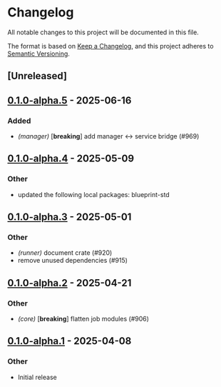 # Changelog

All notable changes to this project will be documented in this file.

The format is based on [Keep a Changelog](https://keepachangelog.com/en/1.0.0/),
and this project adheres to [Semantic Versioning](https://semver.org/spec/v2.0.0.html).

## [Unreleased]

## [0.1.0-alpha.5](https://github.com/tangle-network/blueprint/compare/blueprint-evm-extra-v0.1.0-alpha.4...blueprint-evm-extra-v0.1.0-alpha.5) - 2025-06-16

### Added

- *(manager)* [**breaking**] add manager <-> service bridge (#969)

## [0.1.0-alpha.4](https://github.com/tangle-network/blueprint/compare/blueprint-evm-extra-v0.1.0-alpha.3...blueprint-evm-extra-v0.1.0-alpha.4) - 2025-05-09

### Other

- updated the following local packages: blueprint-std

## [0.1.0-alpha.3](https://github.com/tangle-network/blueprint/compare/blueprint-evm-extra-v0.1.0-alpha.2...blueprint-evm-extra-v0.1.0-alpha.3) - 2025-05-01

### Other

- *(runner)* document crate (#920)
- remove unused dependencies (#915)

## [0.1.0-alpha.2](https://github.com/tangle-network/blueprint/compare/blueprint-evm-extra-v0.1.0-alpha.1...blueprint-evm-extra-v0.1.0-alpha.2) - 2025-04-21

### Other

- *(core)* [**breaking**] flatten job modules (#906)

## [0.1.0-alpha.1](https://github.com/tangle-network/blueprint/releases/tag/blueprint-evm-extra-v0.1.0-alpha.1) - 2025-04-08

### Other

- Initial release

